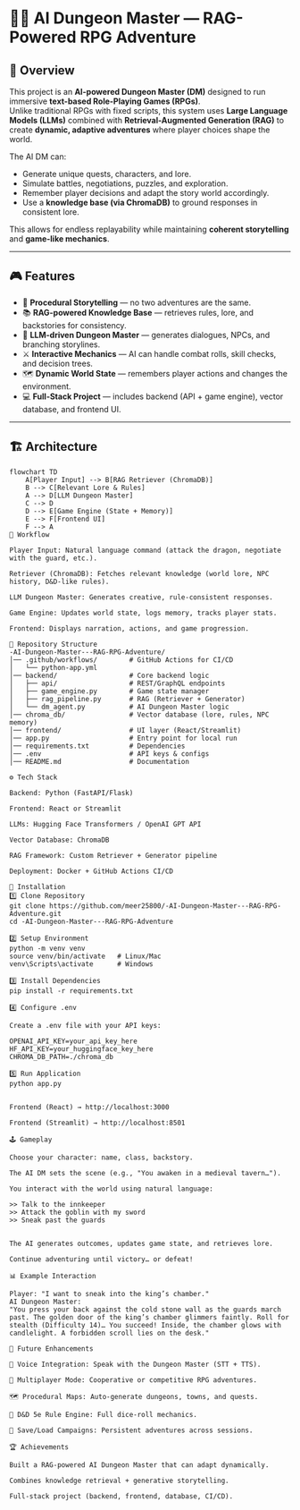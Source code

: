 # 🧙‍♂️ AI Dungeon Master — RAG-Powered RPG Adventure

## 📌 Overview
This project is an **AI-powered Dungeon Master (DM)** designed to run immersive **text-based Role-Playing Games (RPGs)**.  
Unlike traditional RPGs with fixed scripts, this system uses **Large Language Models (LLMs)** combined with **Retrieval-Augmented Generation (RAG)** to create **dynamic, adaptive adventures** where player choices shape the world.

The AI DM can:
- Generate unique quests, characters, and lore.
- Simulate battles, negotiations, puzzles, and exploration.
- Remember player decisions and adapt the story world accordingly.
- Use a **knowledge base (via ChromaDB)** to ground responses in consistent lore.

This allows for endless replayability while maintaining **coherent storytelling** and **game-like mechanics**.

---

## 🎮 Features
- 🎲 **Procedural Storytelling** — no two adventures are the same.  
- 📚 **RAG-powered Knowledge Base** — retrieves rules, lore, and backstories for consistency.  
- 🧠 **LLM-driven Dungeon Master** — generates dialogues, NPCs, and branching storylines.  
- ⚔️ **Interactive Mechanics** — AI can handle combat rolls, skill checks, and decision trees.  
- 🗺️ **Dynamic World State** — remembers player actions and changes the environment.  
- 💻 **Full-Stack Project** — includes backend (API + game engine), vector database, and frontend UI.  

---

## 🏗️ Architecture
```mermaid
flowchart TD
    A[Player Input] --> B[RAG Retriever (ChromaDB)]
    B --> C[Relevant Lore & Rules]
    A --> D[LLM Dungeon Master]
    C --> D
    D --> E[Game Engine (State + Memory)]
    E --> F[Frontend UI]
    F --> A
🔹 Workflow

Player Input: Natural language command (attack the dragon, negotiate with the guard, etc.).

Retriever (ChromaDB): Fetches relevant knowledge (world lore, NPC history, D&D-like rules).

LLM Dungeon Master: Generates creative, rule-consistent responses.

Game Engine: Updates world state, logs memory, tracks player stats.

Frontend: Displays narration, actions, and game progression.

📂 Repository Structure
-AI-Dungeon-Master---RAG-RPG-Adventure/
│── .github/workflows/        # GitHub Actions for CI/CD
│   └── python-app.yml
│── backend/                  # Core backend logic
│   ├── api/                  # REST/GraphQL endpoints
│   ├── game_engine.py        # Game state manager
│   ├── rag_pipeline.py       # RAG (Retriever + Generator)
│   └── dm_agent.py           # AI Dungeon Master logic
│── chroma_db/                # Vector database (lore, rules, NPC memory)
│── frontend/                 # UI layer (React/Streamlit)
│── app.py                    # Entry point for local run
│── requirements.txt          # Dependencies
│── .env                      # API keys & configs
│── README.md                 # Documentation

⚙️ Tech Stack

Backend: Python (FastAPI/Flask)

Frontend: React or Streamlit

LLMs: Hugging Face Transformers / OpenAI GPT API

Vector Database: ChromaDB

RAG Framework: Custom Retriever + Generator pipeline

Deployment: Docker + GitHub Actions CI/CD

🚀 Installation
1️⃣ Clone Repository
git clone https://github.com/meer25800/-AI-Dungeon-Master---RAG-RPG-Adventure.git
cd -AI-Dungeon-Master---RAG-RPG-Adventure

2️⃣ Setup Environment
python -m venv venv
source venv/bin/activate   # Linux/Mac
venv\Scripts\activate      # Windows

3️⃣ Install Dependencies
pip install -r requirements.txt

4️⃣ Configure .env

Create a .env file with your API keys:

OPENAI_API_KEY=your_api_key_here
HF_API_KEY=your_huggingface_key_here
CHROMA_DB_PATH=./chroma_db

5️⃣ Run Application
python app.py


Frontend (React) → http://localhost:3000

Frontend (Streamlit) → http://localhost:8501

🕹️ Gameplay

Choose your character: name, class, backstory.

The AI DM sets the scene (e.g., "You awaken in a medieval tavern…").

You interact with the world using natural language:

>> Talk to the innkeeper
>> Attack the goblin with my sword
>> Sneak past the guards


The AI generates outcomes, updates game state, and retrieves lore.

Continue adventuring until victory… or defeat!

📊 Example Interaction

Player: "I want to sneak into the king’s chamber."
AI Dungeon Master:
"You press your back against the cold stone wall as the guards march past. The golden door of the king’s chamber glimmers faintly. Roll for stealth (Difficulty 14)… You succeed! Inside, the chamber glows with candlelight. A forbidden scroll lies on the desk."

📖 Future Enhancements

🎤 Voice Integration: Speak with the Dungeon Master (STT + TTS).

👥 Multiplayer Mode: Cooperative or competitive RPG adventures.

🗺️ Procedural Maps: Auto-generate dungeons, towns, and quests.

🎯 D&D 5e Rule Engine: Full dice-roll mechanics.

💾 Save/Load Campaigns: Persistent adventures across sessions.

🏆 Achievements

Built a RAG-powered AI Dungeon Master that can adapt dynamically.

Combines knowledge retrieval + generative storytelling.

Full-stack project (backend, frontend, database, CI/CD).

